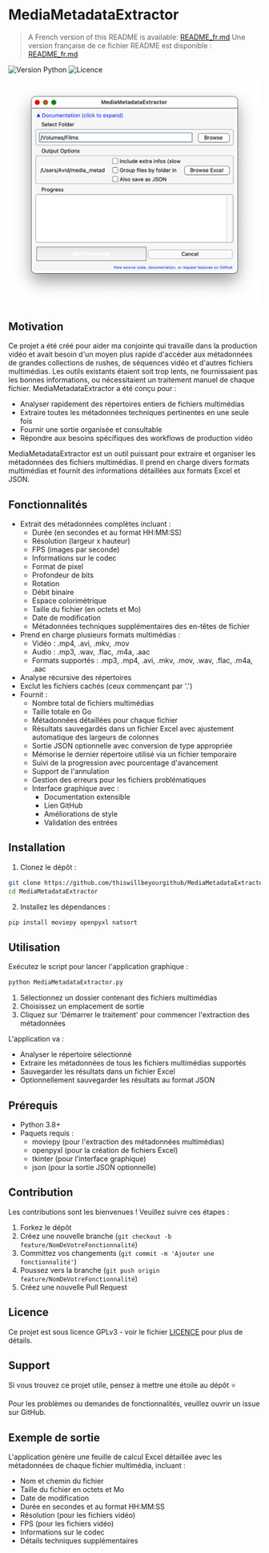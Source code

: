 # MediaMetadataExtractor

> A French version of this README is available: [README_fr.md](README_fr.md)
> Une version française de ce fichier README est disponible : [README_fr.md](README_fr.md)  

![Version Python](https://img.shields.io/badge/python-3.8+-blue.svg)
![Licence](https://img.shields.io/badge/licence-GPLv3-green.svg)

![Interface graphique de l'application](gui.png)

## Motivation

Ce projet a été créé pour aider ma conjointe qui travaille dans la production vidéo et avait besoin d'un moyen plus rapide d'accéder aux métadonnées de grandes collections de rushes, de séquences vidéo et d'autres fichiers multimédias. Les outils existants étaient soit trop lents, ne fournissaient pas les bonnes informations, ou nécessitaient un traitement manuel de chaque fichier. MediaMetadataExtractor a été conçu pour :

- Analyser rapidement des répertoires entiers de fichiers multimédias
- Extraire toutes les métadonnées techniques pertinentes en une seule fois
- Fournir une sortie organisée et consultable
- Répondre aux besoins spécifiques des workflows de production vidéo

MediaMetadataExtractor est un outil puissant pour extraire et organiser les métadonnées des fichiers multimédias. Il prend en charge divers formats multimédias et fournit des informations détaillées aux formats Excel et JSON.

## Fonctionnalités

- Extrait des métadonnées complètes incluant :
  - Durée (en secondes et au format HH:MM:SS)
  - Résolution (largeur x hauteur)
  - FPS (images par seconde)
  - Informations sur le codec
  - Format de pixel
  - Profondeur de bits
  - Rotation
  - Débit binaire
  - Espace colorimétrique
  - Taille du fichier (en octets et Mo)
  - Date de modification
  - Métadonnées techniques supplémentaires des en-têtes de fichier
- Prend en charge plusieurs formats multimédias :
  - Vidéo : .mp4, .avi, .mkv, .mov
  - Audio : .mp3, .wav, .flac, .m4a, .aac
  - Formats supportés : .mp3, .mp4, .avi, .mkv, .mov, .wav, .flac, .m4a, .aac
- Analyse récursive des répertoires
- Exclut les fichiers cachés (ceux commençant par '.')
- Fournit :
  - Nombre total de fichiers multimédias
  - Taille totale en Go
  - Métadonnées détaillées pour chaque fichier
  - Résultats sauvegardés dans un fichier Excel avec ajustement automatique des largeurs de colonnes
  - Sortie JSON optionnelle avec conversion de type appropriée
  - Mémorise le dernier répertoire utilisé via un fichier temporaire
  - Suivi de la progression avec pourcentage d'avancement
  - Support de l'annulation
  - Gestion des erreurs pour les fichiers problématiques
  - Interface graphique avec :
    - Documentation extensible
    - Lien GitHub
    - Améliorations de style
    - Validation des entrées

## Installation

1. Clonez le dépôt :
```bash
git clone https://github.com/thiswillbeyourgithub/MediaMetadataExtractor.git
cd MediaMetadataExtractor
```

2. Installez les dépendances :
```bash
pip install moviepy openpyxl natsort
```

## Utilisation

Exécutez le script pour lancer l'application graphique :
```bash
python MediaMetadataExtractor.py
```

1. Sélectionnez un dossier contenant des fichiers multimédias
2. Choisissez un emplacement de sortie
3. Cliquez sur 'Démarrer le traitement' pour commencer l'extraction des métadonnées

L'application va :
- Analyser le répertoire sélectionné
- Extraire les métadonnées de tous les fichiers multimédias supportés
- Sauvegarder les résultats dans un fichier Excel
- Optionnellement sauvegarder les résultats au format JSON

## Prérequis

- Python 3.8+
- Paquets requis :
  - moviepy (pour l'extraction des métadonnées multimédias)
  - openpyxl (pour la création de fichiers Excel)
  - tkinter (pour l'interface graphique)
  - json (pour la sortie JSON optionnelle)

## Contribution

Les contributions sont les bienvenues ! Veuillez suivre ces étapes :

1. Forkez le dépôt
2. Créez une nouvelle branche (`git checkout -b feature/NomDeVotreFonctionnalité`)
3. Committez vos changements (`git commit -m 'Ajouter une fonctionnalité'`)
4. Poussez vers la branche (`git push origin feature/NomDeVotreFonctionnalité`)
5. Créez une nouvelle Pull Request

## Licence

Ce projet est sous licence GPLv3 - voir le fichier [LICENCE](LICENSE) pour plus de détails.

## Support

Si vous trouvez ce projet utile, pensez à mettre une étoile au dépôt ⭐

Pour les problèmes ou demandes de fonctionnalités, veuillez ouvrir un issue sur GitHub.

## Exemple de sortie

L'application génère une feuille de calcul Excel détaillée avec les métadonnées de chaque fichier multimédia, incluant :
- Nom et chemin du fichier
- Taille du fichier en octets et Mo
- Date de modification
- Durée en secondes et au format HH:MM:SS
- Résolution (pour les fichiers vidéo)
- FPS (pour les fichiers vidéo)
- Informations sur le codec
- Détails techniques supplémentaires
